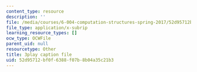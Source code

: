 ```yaml
---
content_type: resource
description: ''
file: /media/courses/6-004-computation-structures-spring-2017/52d95712bf0f6388f07b8b04a35c21b3_M278hILkZlE.srt
file_type: application/x-subrip
learning_resource_types: []
ocw_type: OCWFile
parent_uid: null
resourcetype: Other
title: 3play caption file
uid: 52d95712-bf0f-6388-f07b-8b04a35c21b3
---
```

